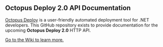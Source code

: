 ## Octopus Deploy 2.0 API Documentation

[Octopus Deploy](http://octopusdeploy.com/) is a user-friendly automated deployment tool for .NET developers. This GitHub repository exists to provide documentation for the upcoming **Octopus Deploy 2.0** HTTP API. 

[Go to the Wiki to learn more.](https://github.com/OctopusDeploy/OctopusDeploy-Api/wiki) 